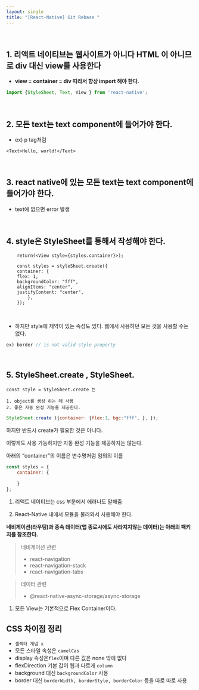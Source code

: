 ```yaml
---
layout: single
title: "[React-Native] Git Rebase "
---
```


<br/>

## 1. 리액트 네이티브는 웹사이트가 아니다 HTML 이 아니므로 div 대신 view를 사용한다
- <b>view = container = div 따라서 항상 import 해야 한다.</b>
  

```jsx
import {StyleSheet, Text, View } from 'react-native';
```

<br/>
 
## 2. 모든 text는 text component에 들어가야 한다. 
- ex) p tag처럼

```
<Text>Hello, world!</Text>
```

<br/>  

## 3. react native에 있는 모든 text는 text component에 들어가야 한다. 
- text에 없으면 error 발생
    
<br/>

## 4. style은 StyleSheet를 통해서 작성해야 한다. 

```
    return(<View style={styles.container}>);
    
    const styles = styleSheet.create({
    container: {
    flex: 1,
    backgroundColor: "fff",
    alignItems: "center",
    justifyContent: "center",
        },
    });
```

<br/>


- 하지만 style에 제약이 있는 속성도 있다.  웹에서 사용하던 모든 것을 사용할 수는 없다. 
    
```jsx
ex) border // is not valid style property
```

<br/>
    
## 5. StyleSheet.create , StyleSheet.
    
    const style = StyleSheet.create 는 
    
    1. object를 생성 하는 데 사용
    2. 좋은 자동 완성 기능을 제공한다. 

```jsx
StyleSheet.create ({container: {flex:1, bgc:"fff", }, }); 
```

하지만 반드시 create가 필요한 것은 아니다. 

이렇게도 사용 가능하지만 자동 완성 기능을 제공하지는 않는다.

아래의 “container”의 이름은 변수명처럼 임의의 이름

```jsx
const styles = {
	container: { 
		
	}
};
```

1. 리액트 네이티브는 css 부분에서 에러나도 말해줌 

2. React-Native 내에서 모듈을 불러와서 사용해야 한다. 

**네비게이션(라우팅)과 종속 데이터(앱 종료시에도 사라지지않는 데이터)는 아래의 패키지를 참조한다.**

> 네비게이션 관련
> 
> - react-navigation
> - react-navigation-stack
> - react-navigation-tabs

> 데이터 관련
> 
> - @react-native-async-storage/async-storage

1. 모든 View는 기본적으로 Flex Container이다.

## CSS 차이점 정리

- `셀렉터 개념 x`
- 모든 스타일 속성은 `camelCas`
- display 속성은`flex`이며 다른 값은 none 밖에 없다
- flexDirection 기본 값이 웹과 다르게 `column`
- background 대신 `backgroundColor` 사용
- border 대신 `borderWidth, borderStyle, borderColor` 등을 따로 따로 사용